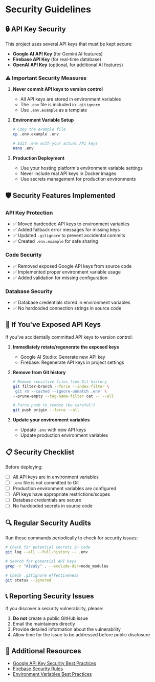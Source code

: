 # Security Guidelines

## 🔒 API Key Security

This project uses several API keys that must be kept secure:

- **Google AI API Key** (for Gemini AI features)
- **Firebase API Key** (for real-time database)
- **OpenAI API Key** (optional, for additional AI features)

### ⚠️ Important Security Measures

1. **Never commit API keys to version control**
   - All API keys are stored in environment variables
   - The `.env` file is included in `.gitignore`
   - Use `.env.example` as a template

2. **Environment Variable Setup**
   ```bash
   # Copy the example file
   cp .env.example .env
   
   # Edit .env with your actual API keys
   nano .env
   ```

3. **Production Deployment**
   - Use your hosting platform's environment variable settings
   - Never include real API keys in Docker images
   - Use secrets management for production environments

## 🛡️ Security Features Implemented

### API Key Protection
- ✅ Moved hardcoded API keys to environment variables
- ✅ Added fallback error messages for missing keys
- ✅ Updated `.gitignore` to prevent accidental commits
- ✅ Created `.env.example` for safe sharing

### Code Security
- ✅ Removed exposed Google API keys from source code
- ✅ Implemented proper environment variable usage
- ✅ Added validation for missing configuration

### Database Security
- ✅ Database credentials stored in environment variables
- ✅ No hardcoded connection strings in source code

## 🚨 If You've Exposed API Keys

If you've accidentally committed API keys to version control:

1. **Immediately rotate/regenerate the exposed keys**
   - Google AI Studio: Generate new API key
   - Firebase: Regenerate API keys in project settings

2. **Remove from Git history**
   ```bash
   # Remove sensitive files from Git history
   git filter-branch --force --index-filter \
   'git rm --cached --ignore-unmatch .env' \
   --prune-empty --tag-name-filter cat -- --all
   
   # Force push to remote (be careful!)
   git push origin --force --all
   ```

3. **Update your environment variables**
   - Update `.env` with new API keys
   - Update production environment variables

## 📋 Security Checklist

Before deploying:

- [ ] All API keys are in environment variables
- [ ] `.env` file is not committed to Git
- [ ] Production environment variables are configured
- [ ] API keys have appropriate restrictions/scopes
- [ ] Database credentials are secure
- [ ] No hardcoded secrets in source code

## 🔍 Regular Security Audits

Run these commands periodically to check for security issues:

```bash
# Check for potential secrets in code
git log --all --full-history -- .env

# Search for potential API keys
grep -r "AIzaSy" . --exclude-dir=node_modules

# Check .gitignore effectiveness
git status --ignored
```

## 📞 Reporting Security Issues

If you discover a security vulnerability, please:

1. **Do not** create a public GitHub issue
2. Email the maintainers directly
3. Provide detailed information about the vulnerability
4. Allow time for the issue to be addressed before public disclosure

## 🔗 Additional Resources

- [Google API Key Security Best Practices](https://cloud.google.com/docs/authentication/api-keys)
- [Firebase Security Rules](https://firebase.google.com/docs/rules)
- [Environment Variables Best Practices](https://12factor.net/config)